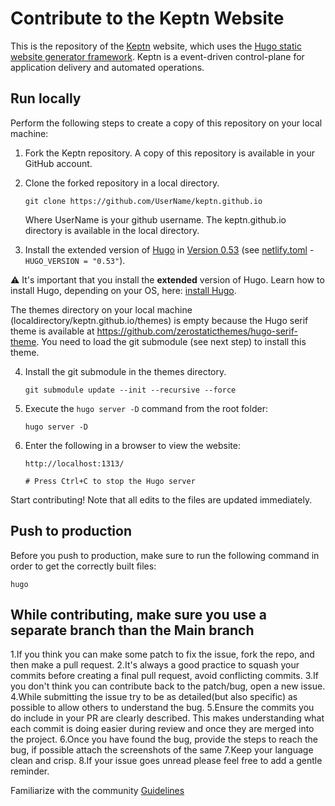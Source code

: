 # Contribute to the Keptn Website

This is the repository of the [Keptn](https://keptn.sh) website, which uses the [Hugo static website generator framework](http://gohugo.io).
Keptn is a event-driven control-plane for application delivery and automated operations.

## Run locally

Perform the following steps to create a copy of this repository on your local machine:

1. Fork the Keptn repository.
A copy of this repository is available in your GitHub account.

2. Clone the forked repository in a local directory.
    ```
    git clone https://github.com/UserName/keptn.github.io
    ```
	Where UserName is your github username. The keptn.github.io directory is available in the local directory.

3. Install the extended version of [Hugo](http://gohugo.io) in [Version 0.53](https://github.com/gohugoio/hugo/releases/tag/v0.53) (see [netlify.toml](netlify.toml) - `HUGO_VERSION = "0.53"`). 

:warning: It's important that you install the **extended** version of Hugo. Learn how to install Hugo, depending on your OS, here: [install Hugo](https://gohugo.io/getting-started/installing/).

The themes directory on your local machine (localdirectory/keptn.github.io/themes) is empty because the Hugo serif theme is available at https://github.com/zerostaticthemes/hugo-serif-theme. You need to load the git submodule (see next step) to install this theme.

4. Install the git submodule in the themes directory.
    ```
    git submodule update --init --recursive --force
    ```
5. Execute the `hugo server -D` command from the root folder:
    ```
    hugo server -D
    ```
6. Enter the following in a browser to view the website:
    ```
    http://localhost:1313/

	# Press Ctrl+C to stop the Hugo server
    ```

Start contributing! Note that all edits to the files are updated immediately.

## Push to production

Before you push to production, make sure to run the following command in order to get the correctly built files:

```
hugo
```
## While contributing, make sure you use a separate branch than the Main branch
1.If you think you can make some patch to fix the issue, fork the repo, and then make a pull request.
2.It's always a good practice to squash your commits before creating a final pull request, avoid conflicting commits.
3.If you don't think you can contribute back to the patch/bug, open a new issue.
4.While submitting the issue try to be as detailed(but also specific) as possible to allow others to understand the bug.
5.Ensure the commits you do include in your PR are clearly described. This makes understanding what each commit is doing easier during review and once they are merged into the  	project.
6.Once you have found the bug, provide the steps to reach the bug, if possible attach the screenshots of the same
7.Keep your language clean and crisp.
8.If your issue goes unread please feel free to add a gentle reminder.

Familiarize with the community [Guidelines](https://github.com/keptn/community)
